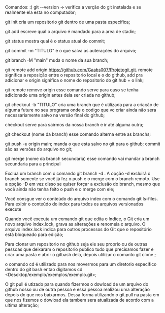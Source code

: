 Comandos: :) 
git --version -> verifica a verção do git instalada e se realmente ela esta no computador;

git init cria um repositorio git dentro de uma pasta especifica;

git add escreve qual o arquivo é mandado para a area de stadin;

git status mostra qual é o status atual do commit;

git commit -m "TITULO" é o que salva as auterações do arquivo;

git branch -M "main" muda o nome da sua branch;

git remote add origin https://github.com/Gaabs007/Projetogit.git.
remote significa a reposição entre o repositorio local e o do github, add pra adicionar e origin significa o nome do repositorio do git hub + o link;

git remote remove origin esse comando serve para caso se tenha adicionado uma origin antes dela ser criada no github;

git checkout -b "TITULO" cria uma branch que é utilizada para a criação de alguma future no seu programa onde o codigo que vc criar ainda não sera necessariamente salvo na versão final do github;

checkout serve para sairmos da nossa branch e ir até alguma outra;

git checkout (nome da branch) esse comando alterna entre as branchs;

git push -u origin main; manda o que esta salvo no git para o github;
commit são as versões do arquivo no git;

git merge (nome da branch secundaria) esse comando vai mandar a branch secundaria para a principal

Exclua um branch com o comando git branch -d <branch> . A opção -d excluirá o branch somente se você já fez o push e o merge com o branch remoto. Use a opção -D em vez disso se quiser forçar a exclusão do branch, mesmo que você ainda não tenha feito o push e o merge com ele;

Você consgue ver o conteúdo do arquivo index com o comando git ls-files.
Para exibir o conteúdo do index para todos os arquivos versionados execute

Quando você executa um comando git que edita o índice, o Git cria um novo arquivo index.lock, grava as alterações e renomeia o arquivo. O arquivo index.lock indica para outros processos do Git que o repositório está bloqueado para edição;

Para clonar um repositorio no github seja ele seu proprio ou de outras pessoas que deixaram o repositorio publico tudo que precisamos fazer e criar uma pasta e abrir o gitbash dela, depois utilizar o comanto 
git clone <link-do-repositorio>;

o comando cd é utilizado para nos movermos para um diretorio especifico dentro do git bash entao digitamos cd <Descktop/exemplo/exemplos/exemplo.git>;

O git pull é utizado para quando fizermos o dowload de um arquivo do github nosso ou de outra pessoa e essa pessoa realizou uma alteração depois do que nos baixarmos. Dessa forma utilizando o git pull na pasta em que nos fizemos o dowload ela tambem sera atualizada de acordo com a ultima alteração;